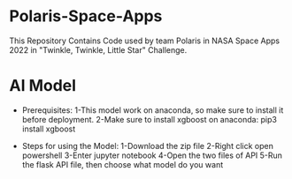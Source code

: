 # Polaris-Space-Apps
This Repository Contains Code used by team Polaris in NASA Space Apps 2022 in "Twinkle, Twinkle, Little Star" Challenge.

# AI Model
- Prerequisites:
1-This model work on anaconda, so make sure to install it before deployment.
2-Make sure to install xgboost on anaconda:
  pip3 install xgboost

- Steps for using the Model:
1-Download the zip file
2-Right click open powershell
3-Enter jupyter notebook
4-Open the two files of API
5-Run the flask API file, then choose what model do you want
